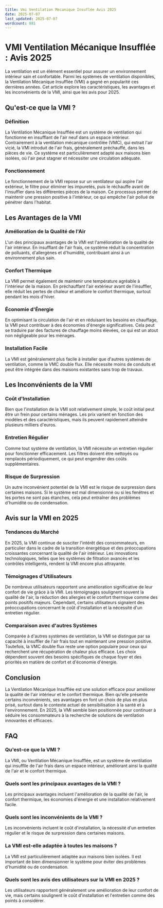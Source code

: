 ```yaml
---
title: Vmi Ventilation Mecanique Insuflée Avis 2025
date: 2025-07-07
last_updated: 2025-07-07
wordcount: 881
---
```


# VMI Ventilation Mécanique Insufflée : Avis 2025

La ventilation est un élément essentiel pour assurer un environnement intérieur sain et confortable. Parmi les systèmes de ventilation disponibles, la Ventilation Mécanique Insufflée (VMI) a gagné en popularité ces dernières années. Cet article explore les caractéristiques, les avantages et les inconvénients de la VMI, ainsi que les avis pour 2025.

## Qu'est-ce que la VMI ?

### Définition

La Ventilation Mécanique Insufflée est un système de ventilation qui fonctionne en insufflant de l'air neuf dans un espace intérieur. Contrairement à la ventilation mécanique contrôlée (VMC), qui extrait l'air vicié, la VMI introduit de l'air frais, généralement préchauffé, dans les pièces de vie. Ce système est particulièrement adapté aux maisons bien isolées, où l'air peut stagner et nécessiter une circulation adéquate.

### Fonctionnement

Le fonctionnement de la VMI repose sur un ventilateur qui aspire l'air extérieur, le filtre pour éliminer les impuretés, puis le réchauffe avant de l'insuffler dans les différentes pièces de la maison. Ce processus permet de maintenir une pression positive à l'intérieur, ce qui empêche l'air pollué de pénétrer dans l'habitat.

## Les Avantages de la VMI

### Amélioration de la Qualité de l'Air

L'un des principaux avantages de la VMI est l'amélioration de la qualité de l'air intérieur. En insufflant de l'air frais, ce système réduit la concentration de polluants, d'allergènes et d'humidité, contribuant ainsi à un environnement plus sain.

### Confort Thermique

La VMI permet également de maintenir une température agréable à l'intérieur de la maison. En préchauffant l'air extérieur avant de l'insuffler, elle réduit les pertes de chaleur et améliore le confort thermique, surtout pendant les mois d'hiver.

### Économie d'Énergie

En optimisant la circulation de l'air et en réduisant les besoins en chauffage, la VMI peut contribuer à des économies d'énergie significatives. Cela peut se traduire par des factures de chauffage moins élevées, ce qui est un atout non négligeable pour les ménages.

### Installation Facile

La VMI est généralement plus facile à installer que d'autres systèmes de ventilation, comme la VMC double flux. Elle nécessite moins de conduits et peut être intégrée dans des maisons existantes sans trop de travaux.

## Les Inconvénients de la VMI

### Coût d'Installation

Bien que l'installation de la VMI soit relativement simple, le coût initial peut être un frein pour certains ménages. Les prix varient en fonction des modèles et des caractéristiques, mais ils peuvent rapidement atteindre plusieurs milliers d'euros.

### Entretien Régulier

Comme tout système de ventilation, la VMI nécessite un entretien régulier pour fonctionner efficacement. Les filtres doivent être nettoyés ou remplacés périodiquement, ce qui peut engendrer des coûts supplémentaires.

### Risque de Surpression

Un autre inconvénient potentiel de la VMI est le risque de surpression dans certaines maisons. Si le système est mal dimensionné ou si les fenêtres et les portes ne sont pas étanches, cela peut entraîner des problèmes d'humidité ou de condensation.

## Avis sur la VMI en 2025

### Tendances du Marché

En 2025, la VMI continue de susciter l'intérêt des consommateurs, en particulier dans le cadre de la transition énergétique et des préoccupations croissantes concernant la qualité de l'air intérieur. Les innovations technologiques, telles que les systèmes de filtration avancés et les contrôles intelligents, rendent la VMI encore plus attrayante.

### Témoignages d'Utilisateurs

De nombreux utilisateurs rapportent une amélioration significative de leur confort de vie grâce à la VMI. Les témoignages soulignent souvent la qualité de l'air, la réduction des allergies et le confort thermique comme des points positifs majeurs. Cependant, certains utilisateurs signalent des préoccupations concernant le coût d'installation et la nécessité d'un entretien régulier.

### Comparaison avec d'autres Systèmes

Comparée à d'autres systèmes de ventilation, la VMI se distingue par sa capacité à insuffler de l'air frais tout en maintenant une pression positive. Toutefois, la VMC double flux reste une option populaire pour ceux qui recherchent une récupération de chaleur plus efficace. Les choix dépendent souvent des besoins spécifiques de chaque foyer et des priorités en matière de confort et d'économie d'énergie.

## Conclusion

La Ventilation Mécanique Insufflée est une solution efficace pour améliorer la qualité de l'air intérieur et le confort thermique. Bien qu'elle présente certains inconvénients, ses avantages en font un choix de plus en plus prisé, surtout dans le contexte actuel de sensibilisation à la santé et à l'environnement. En 2025, la VMI semble bien positionnée pour continuer à séduire les consommateurs à la recherche de solutions de ventilation innovantes et efficaces.

## FAQ

### Qu'est-ce que la VMI ?

La VMI, ou Ventilation Mécanique Insufflée, est un système de ventilation qui insufflle de l'air frais dans un espace intérieur, améliorant ainsi la qualité de l'air et le confort thermique.

### Quels sont les principaux avantages de la VMI ?

Les principaux avantages incluent l'amélioration de la qualité de l'air, le confort thermique, les économies d'énergie et une installation relativement facile.

### Quels sont les inconvénients de la VMI ?

Les inconvénients incluent le coût d'installation, la nécessité d'un entretien régulier et le risque de surpression dans certaines maisons.

### La VMI est-elle adaptée à toutes les maisons ?

La VMI est particulièrement adaptée aux maisons bien isolées. Il est important de bien dimensionner le système pour éviter des problèmes d'humidité ou de condensation.

### Quels sont les avis des utilisateurs sur la VMI en 2025 ?

Les utilisateurs rapportent généralement une amélioration de leur confort de vie, mais certains soulignent le coût d'installation et l'entretien comme des points à considérer.